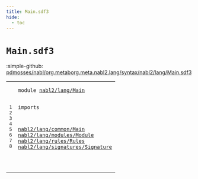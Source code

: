 ```yaml
---
title: Main.sdf3
hide:
  - toc
---
```


# `Main.sdf3`

:simple-github: [pdmosses/nabl/org.metaborg.meta.nabl2.lang/syntax/nabl2/lang/Main.sdf3]

[pdmosses/nabl/org.metaborg.meta.nabl2.lang/syntax/nabl2/lang/Main.sdf3]: https://github.com/pdmosses/nabl/blob/master/org.metaborg.meta.nabl2.lang/syntax/nabl2/lang/Main.sdf3 "The source file on GitHub"

<div class="sdf3"><table class="highlighttable"><tbody><tr><td class="linenos"><div class="linenodiv"><pre><span></span>1
2
3
4
5
6
7
8
</pre></div></td>
<td class="code"><pre><code><span class="keyword">module</span> <a href="../../Lang.sdf3#nabl2/lang/Main_45_60" id="nabl2/lang/Main_7_22" title="Referenced at ../../Lang.sdf3 line 6">nabl2/lang/Main</a>

<span class="keyword">imports</span>

  <a href="../common/Main.sdf3#nabl2/lang/common/Main_7_29" id="nabl2/lang/common/Main_35_57" title="Defined at ../common/Main.sdf3 line 1">nabl2/lang/common/Main</a>
  <a href="../modules/Module.sdf3#nabl2/lang/modules/Module_7_32" id="nabl2/lang/modules/Module_60_85" title="Defined at ../modules/Module.sdf3 line 1">nabl2/lang/modules/Module</a>
  <a href="../rules/Rules.sdf3#nabl2/lang/rules/Rules_7_29" id="nabl2/lang/rules/Rules_88_110" title="Defined at ../rules/Rules.sdf3 line 1">nabl2/lang/rules/Rules</a>
  <a href="../signatures/Signature.sdf3#nabl2/lang/signatures/Signature_7_38" id="nabl2/lang/signatures/Signature_113_144" title="Defined at ../signatures/Signature.sdf3 line 1">nabl2/lang/signatures/Signature</a>


</code></pre></td></tr></tbody></table></div>